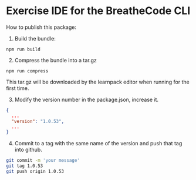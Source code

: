 # Exercise IDE for the BreatheCode CLI

How to publish this package:

1. Build the bundle: 

```
npm run build
```

2. Compress the bundle into a tar.gz

```
npm run compress
```

This tar.gz will be downloaded by the learnpack editor when running for the first time.

3. Modify the version number in the package.json, increase it.

```json
{
  ...
  "version": "1.0.53",
  ...
}
```

4. Commit to a tag with the same name of the version and push that tag into github.

```bash
git commit -m 'your message'
git tag 1.0.53
git push origin 1.0.53
```